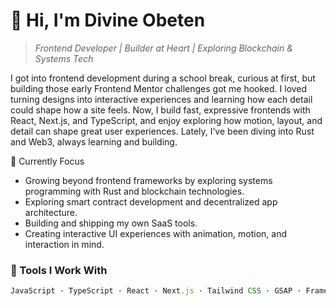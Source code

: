 # 👋 Hi, I'm Divine Obeten

> *Frontend Developer | Builder at Heart | Exploring Blockchain & Systems Tech*

I got into frontend development during a school break, curious at first, but building those early Frontend Mentor challenges got me hooked. I loved turning designs into interactive experiences and learning how each detail could shape how a site feels. Now, I build fast, expressive frontends with React, Next.js, and TypeScript, and enjoy exploring how motion, layout, and detail can shape great user experiences. Lately, I’ve been diving into Rust and Web3, always learning and building.

🧭 Currently Focus
- Growing beyond frontend frameworks by exploring systems programming with Rust and blockchain technologies.
- Exploring smart contract development and decentralized app architecture.
- Building and shipping my own SaaS tools.
- Creating interactive UI experiences with animation, motion, and interaction in mind.

### 🧰 Tools I Work With
```ts
JavaScript · TypeScript · React · Next.js · Tailwind CSS · GSAP · Framer Motion · Rust · Solidity
